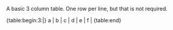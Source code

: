 <style>
td { border: 1px black solid; }
</style>

A basic 3 column table.  One row per line, but that is not required.

{table:begin:3:|}
a | b | c |
d | e | f |
{table:end}

